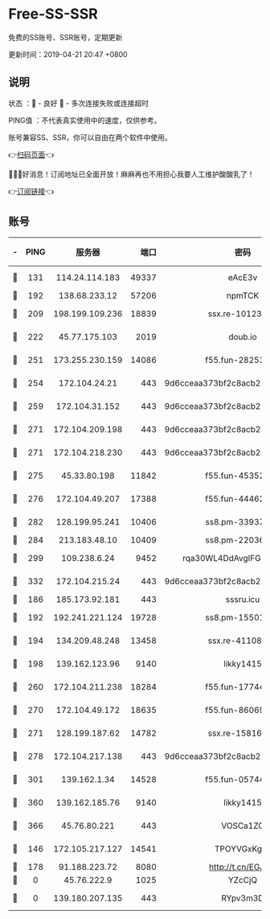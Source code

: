 # Free-SS-SSR

免费的SS账号、SSR账号，定期更新

更新时间：2019-04-21 20:47 +0800

## 说明

状态     ：🙂 - 良好 🙁 - 多次连接失败或连接超时

PING值   ：不代表真实使用中的速度，仅供参考。

账号兼容SS、SSR，你可以自由在两个软件中使用。

👉[扫码页面](https://liesauer.github.io/Free-SS-SSR/)👈

🎉🎉🎉好消息！订阅地址已全面开放！麻麻再也不用担心我要人工维护酸酸乳了！

👉[订阅链接](https://www.liesauer.net/yogurt/subscribe?ACCESS_TOKEN=DAYxR3mMaZAsaqUb)👈

## 账号

|-|PING|服务器|端口|密码|加密方式|区域|
|:----:|:----:|:-----:|-----:|:----:|:----:|:----:|
|🙂|131|114.24.114.183|49337|eAcE3v|chacha20-ietf|TW|
|🙂|192|138.68.233.12|57206|npmTCK|rc4-md5|US|
|🙂|209|198.199.109.236|18839|ssx.re-10123723|aes-256-cfb|US|
|🙂|222|45.77.175.103|2019|doub.io|aes-128-ctr|SG|
|🙂|251|173.255.230.159|14086|f55.fun-28253939|aes-256-cfb|US|
|🙂|254|172.104.24.21|443|9d6cceaa373bf2c8acb22e60b6a58be6|aes-256-cfb|US|
|🙂|259|172.104.31.152|443|9d6cceaa373bf2c8acb22e60b6a58be6|aes-256-cfb|US|
|🙂|271|172.104.209.198|443|9d6cceaa373bf2c8acb22e60b6a58be6|aes-256-cfb|US|
|🙂|271|172.104.218.230|443|9d6cceaa373bf2c8acb22e60b6a58be6|aes-256-cfb|US|
|🙂|275|45.33.80.198|11842|f55.fun-45352545|aes-256-cfb|US|
|🙂|276|172.104.49.207|17388|f55.fun-44462258|aes-256-cfb|SG|
|🙂|282|128.199.95.241|10406|ss8.pm-33937991|aes-256-cfb|SG|
|🙂|284|213.183.48.10|10409|ss8.pm-22036959|rc4-md5|RU|
|🙂|299|109.238.6.24|9452|rqa30WL4DdAvgIFG6Fs3znzTa|aes-256-cfb|FR|
|🙂|332|172.104.215.24|443|9d6cceaa373bf2c8acb22e60b6a58be6|aes-256-cfb|US|
|🙂|186|185.173.92.181|443|sssru.icu|rc4-md5|RU|
|🙂|192|192.241.221.124|19728|ss8.pm-15501985|aes-256-cfb|US|
|🙂|194|134.209.48.248|13458|ssx.re-41108917|aes-256-cfb|US|
|🙂|198|139.162.123.96|9140|likky1415|aes-256-cfb|JP|
|🙂|260|172.104.211.238|18284|f55.fun-17744307|aes-256-cfb|US|
|🙂|270|172.104.49.172|18635|f55.fun-86069991|aes-256-cfb|SG|
|🙂|271|128.199.187.62|14782|ssx.re-15816563|aes-256-cfb|SG|
|🙂|278|172.104.217.138|443|9d6cceaa373bf2c8acb22e60b6a58be6|aes-256-cfb|US|
|🙂|301|139.162.1.34|14528|f55.fun-05744880|aes-256-cfb|SG|
|🙂|360|139.162.185.76|9140|likky1415|aes-256-cfb|DE|
|🙂|366|45.76.80.221|443|VOSCa1ZG|aes-256-cfb|DE|
|🙁|146|172.105.217.127|14541|TPOYVGxKglpi|aes-256-cfb|JP|
|🙁|178|91.188.223.72|8080|http://t.cn/EGJIyrl|rc4-md5|RU|
|🙁|0|45.76.222.9|1025|YZcCjQ|rc4-md5|JP|
|🙁|0|139.180.207.135|443|RYpv3m3D|aes-256-cfb|JP|
